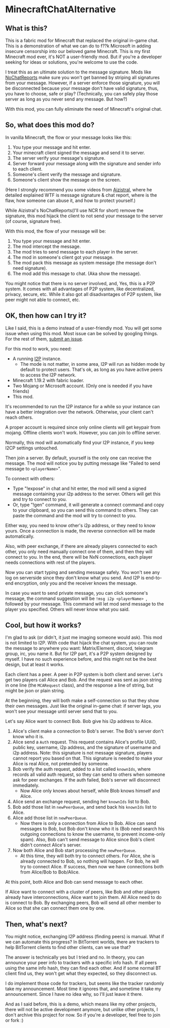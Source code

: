# MinecraftChatAlternative

## What is this?

This is a fabric mod for Minecraft that replaced the original in-game chat. This is a demonstration of what we can do to f??k Microsoft in adding insecure censorship into our beloved game Minecraft. This is my first Minecraft mod ever, it's NOT a user-friendly mod. But if you're a developer seeking for ideas or solutions, you're welcome to use the code.

I treat this as an ultimate solution to the message signature. Mods like [NoChatReports](https://github.com/Aizistral-Studios/No-Chat-Reports) make sure you won't get banned by striping all signatures from your message. However, if a server enforce those signature, you will be disconnected because your message don't have valid signature, thus, you have to choose, safe or play? (Technically, you can safely play those server as long as you never send any message. But how?)

With this mod, you can fully eliminate the need of Minecraft's original chat.

## So, what does this mod do?

In vanilla Minecraft, the flow or your message looks like this:

1. You type your message and hit enter.
2. Your minecraft client signed the message and send it to server.
3. The server verify your message's signature.
4. Server forward your message along with the signature and sender info to each client.
5. Someone's client verify the message and signature.
6. Someone's client show the message on the screen.

(Here I strongly recommend you some videos from [Aizistral](https://www.youtube.com/c/Aizistral), where he detailed explained WTF is message signature & chat report, where is the flaw, how someone can abuse it, and how to protect yourself.)

While Aizistral's NoChatReports(I'll use NCR for short) remove the signature, this mod hijack the client to not send your message to the server (of course, signature free).

With this mod, the flow of your message will be:

1. You type your message and hit enter.
2. The mod intercept the message.
3. The mod tries to send message to each player in the server.
4. The mod in someone's client got your message.
5. The mod pack this message as system message (the message don't need signature).
6. The mod add this message to chat. (Aka show the message).

You might notice that there is no server involved, and, Yes, this is a P2P system. It comes with all advantages of P2P system, like decentralized, privacy, secure, etc. While it also got all disadvantages of P2P system, like peer might not able to connect, etc.

## OK, then how can I try it?

Like I said, this is a demo instead of a user-friendly mod. You will get some issue when using this mod. Most issue can be solved by googling things. For the rest of them, [submit an issue](https://github.com/hurui200320/MinecraftChatAlternative/issues).

For this mod to work, you need:

+ A running [I2P](https://geti2p.net/) instance.
  + The mode is not matter, in some area, I2P will run as hidden mode by default to protect users. That's ok, as long as you have active peers to access the I2P network.
+ Minecraft 1.19.2 with fabric loader.
+ Two Mojang or Microsoft account. (Only one is needed if you have friends)
+ This mod.

It's recommended to run the I2P instance for a while so your instance can have a better integration over the network. Otherwise, your client can't reach others.

A proper account is required since only online clients will get keypair from mojang. Offline clients won't work. However, you can join to offline server.

Normally, this mod will automatically find your I2P instance, if you keep I2CP settings untouched.

Then join a server. By default, yourself is the only one can receive the message. The mod will notice you by putting message like "Failed to send message to `<playerName>`".

To connect with others:

+ Type "!expose" in chat and hit enter, the mod will send a signed message containing your i2p address to the server. Others will get this and try to connect to you.
+ Or, type "!gen" command, it will generate a connect command and copy to your clipboard, so you can send this command to others. They can paste the command and the mod will try to connect to you.

Either way, you need to know other's i2p address, or they need to know yours. Once a connection is made, the reverse connection will be made automatically.

Also, with peer exchange, if there are already players connected to each other, you only need manually connect one of them, and then they will connect to you. In the end, there will be NxN connections, each player needs connections with rest of the players.

Now you can start typing and sending message safely. You won't see any log on serverside since they don't know what you send. And I2P is end-to-end encryption, only you and the receiver knows the message.

In case you want to send private message, you can click someone's message, the command suggestion will be `!msg i2p <playerName> `, followed by your message. This command will let mod send message to the player you specified. Others will never know what you said.

## Cool, but how it works?

I'm glad to ask (or didn't, it just me imaging someone would ask). This mod is not limited to I2P. With code that hijack the chat system, you can route the message to anywhere you want: Matrix/Element, discord, telegram group, irc, you name it. But for I2P part, it's a P2P system designed by myself. I have no such experience before, and this might not be the best design, but at least it works.

Each client has a peer. A peer in P2P system is both client and server. Let's get two players call Alice and Bob. And the request was sent as json string in one line (the `MCARequest` class), and the response a line of string, but might be json or plain string. 

At the beginning, they will both make a self-connection so that they show their own messages. Just like the original in-game chat: if server lags, you won't see your message until server send that to you.

Let's say Alice want to connect Bob. Bob give his i2p address to Alice.
1. Alice's client make a connection to Bob's server. The Bob's server don't know who it is.
2. Alice send a `Auth` request. This request contains Alice's profile UUID, public key, username, i2p address, and the signature of username and i2p address. Note: this signature is not message signature, players cannot report you based on that. This signature is needed to make your Alice is real Alice, not pretended by someone.
3. Bob verify the auth request, added to a list called `knownIds`, where records all valid auth request, so they can send to others when someone ask for peer exchanges. If the auth failed, Bob's server will disconnect immediately.
   + Now Alice only knows about herself, while Blob knows himself and Alice.
4. Alice send an exchange request, sending her `knownIds` list to Bob.
5. Bob add those list in `newPeerQueue`, and send back his `knownIds` list to Alice.
6. Alice add those list in `newPeerQueue`.
   + Now there is only a connection from Alice to Bob. Alice can send messages to Bob, but Bob don't know who it is (Bob need search his outgoing connections to know the username, to prevent income-only spam). Also, Bob can't send message to Alice since Bob's client didn't connect Alice's server.
7. Now both Alice and Bob start processing the `newPeerQueue`.
   + At this time, they will both try to connect others. For Alice, she is already connected to Bob, so nothing will happen. For Bob, he will try to connect Alice. If success, then now we have connections both from Alice/Bob to Bob/Alice.

At this point, both Alice and Bob can send message to each other.

If Alice want to connect with a cluster of peers, like Bob and other players already have interconnections, Alice want to join them. All Alice need to do is connect to Bob. By exchanging peers, Bob will send all other member to Alice so that she can connect them one by one.

## Then, what's next?

You might notice, exchanging I2P address (finding peers) is manual. What if we can automate this progress? In BitTorrent worlds, there are trackers to help BitTorrent clients to find other clients, can we use that?

The answer is technically yes but I tried and no. In theory, you can announce your peer info to trackers with a specific info hash. If all peers using the same info hash, they can find each other. And if some normal BT client find us, they won't get what they expected, so they disconnect us.

I do implement those code for trackers, but seems like the tracker randomly take my announcement. Most time it ignores that, and sometime it take my announcement. Since I have no idea why, so I'll just leave it there.

And as I said before, this is a demo, which means like my other projects, there will not be active development anymore, but unlike other projects, I don't archive this project for now. So if you're a developer, feel free to join or fork :)
